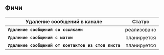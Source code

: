 ## Фичи

| Удаление сообщений в канале                         |   Статус    |
|-----------------------------------------------------|:-----------:|
| **`Удаление сообщений со ссылками`**                | реализовано |
| **`Удаление сообщений с матом`**                    | планируется |
| **`Удаление сообщений от контактов из стоп листа`** | планируется |



